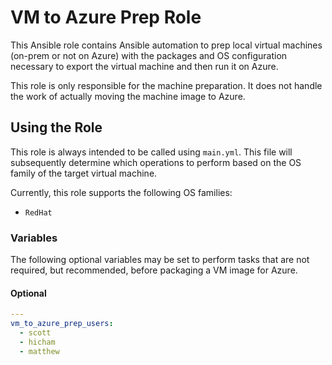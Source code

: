 # VM to Azure Prep Role

This Ansible role contains Ansible automation to prep local virtual machines (on-prem or not on Azure) with the packages and OS configuration necessary to export the virtual machine and then run it on Azure.

This role is only responsible for the machine preparation.  It does not handle the work of actually moving the machine image to Azure.

## Using the Role

This role is always intended to be called using `main.yml`.  This file will subsequently determine which operations to perform based on the OS family of the target virtual machine.

Currently, this role supports the following OS families:

* `RedHat`

### Variables

The following optional variables may be set to perform tasks that are not required, but recommended, before packaging a VM image for Azure.

#### Optional

```yaml
---
vm_to_azure_prep_users:
  - scott
  - hicham
  - matthew
```
